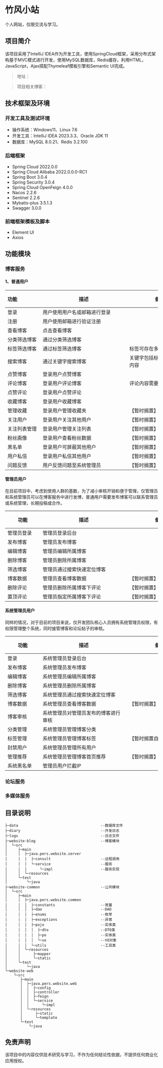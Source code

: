 # 竹风小站
个人网站，仅限交流与学习。

## 项目简介
该项目采用了IntelliJ IDEA作为开发工具，使用SpringCloud框架，采用分布式架构基于MVC模式进行开发，使用MySQL数据库，Redis缓存，利用HTML，JavaScript，Ajax搭配Thymeleaf模板引擎和Semantic UI完成。

> 地址：

> 项目相关博客：

## 技术框架及环境
### 开发工具及测试环境
- 操作系统：Windows11、Linux 7.6
- 开发工具：IntelliJ IDEA 2023.3.3、Oracle JDK 11
- 数据库：MySQL 8.0.21、Redis 3.2.100
### 后端框架
- Spring Cloud 2022.0.0
- Spring Cloud Alibaba 2022.0.0.0-RC1
- Spring Boot 3.0.4
- Spring Security 3.0.4
- Spring Cloud OpenFeign 4.0.0
- Nacos 2.2.6
- Sentinel 2.2.6
- Mybatis-plus 3.5.1.3
- Swagger 3.0.0
### 前端框架模板及脚本
- Element UI
- Axios

## 功能模块
### 博客服务

#### 1、普通用户

| <div style="width:100px">功能</div> | <div style="width:270px">描述</div> | <div style="width:200px">备注</div> | <div style="width:10px">状态</div> |
|:----------------------------------|-----------------------------------|-----------------------------------|:--------------------------------:|
| 登录                                | 用户使用用户名或邮箱进行登录                    |                                   |                ❌                 |
| 注册                                | 用户使用邮箱进行验证注册                      |                                   |                ❌                 |
| 查看博客                              | 点击查看博客                            |                                   |                ❌                 |
| 分类筛选博客                            | 通过分类筛选博客                          |                                   |                ❌                 |
| 标签筛选博客                            | 通过标签筛选博客                          | 标签可存在多个                           |                ❌                 |
| 搜索博客                              | 通过关键字搜索博客                         | 关键字包括标题、用户名、内容                    |                ❌                 |
| 点赞博客                              | 登录用户点赞博客                          |                                   |                ❌                 |
| 评论博客                              | 登录用户评论博客                          | 评论内容需要脱敏                          |                ❌                 |
| 点赞评论                              | 登录用户点赞评论                          |                                   |                ❌                 |
| 收藏博客                              | 登录用户收藏博客                          |                                   |                ❌                 |
| 管理收藏                              | 登录用户管理收藏夹                         | 【暂时搁置】                            |                ❌                 |
| 关注用户                              | 登录用户关注其他用户                        | 【暂时搁置】                            |                ❌                 |
| 关注列表管理                            | 登录用户管理关注列表                        | 【暂时搁置】                            |                ❌                 |
| 粉丝画像                              | 登录用户查看粉丝数据                        | 【暂时搁置】                            |                ❌                 |
| 黑名单                               | 登录用户可屏蔽其他用户                       | 【暂时搁置】                            |                ❌                 |
| 用户私信                              | 登录用户私信其他用户                        | 【暂时搁置】                            |                ❌                 |
| 问题反馈                              | 用户反馈问题至系统管理员                      | 【暂时搁置】                            |                ❌                 |

#### 管理员用户
在目前项目中，考虑到使用人群的基数，为了减小审核开销和便于管理，仅管理员和系统管理员可以在博客服务中进行发博，普通用户需要发布博客可以联系管理员或系统管理，长期投稿或合作。

| <div style="width:100px">功能</div> | <div style="width:270px">描述</div> | <div style="width:200px">备注</div> | <div style="width:10px">状态</div> |
|-----------------------------------|-----------------------------------|-----------------------------------|:--------------------------------:|
| 管理员登录                             | 管理员登录后台                           |                                   |                ❌                 |
| 发布博客                              | 管理员发布博客                           |                                   |                ❌                 |
| 编辑博客                              | 管理员编辑所属博客                         |                                   |                ❌                 |
| 删除博客                              | 管理员删除所属博客                         |                                   |                ❌                 |
| 筛选博客                              | 管理员通过搜索快速定位博客                     |                                   |                ❌                 |
| 博客数据                              | 管理员查看博客数据                         | 【暂时搁置】                            |                ❌                 |
| 删除评论                              | 管理员删除所属博客下评论                      | 【暂时搁置】                            |                ❌                 |
| 置顶评论                              | 管理员指定所属博客下评论                      | 【暂时搁置】                            |                ❌                 |

#### 系统管理员用户
同样的情况，对于目前的项目来说，仅开发团队核心人员拥有系统管理员权限，有权限管理整个系统，同时接管博客和论坛帖子的审核。

| <div style="width:100px">功能</div> | <div style="width:270px">描述</div> | <div style="width:200px">备注</div> | <div style="width:10px">状态</div> |
|-----------------------------------|-----------------------------------|-----------------------------------|:--------------------------------:|
| 登录                                | 系统管理员登录后台                         |                                   |                ❌                 |
| 发布博客                              | 系统管理员发布博客                         |                                   |                ❌                 |
| 编辑博客                              | 系统管理员编辑所属博客                       |                                   |                ❌                 |
| 删除博客                              | 系统管理员删除所属博客                       |                                   |                ❌                 |
| 筛选博客                              | 系统管理员通过搜索快速定位博客                   |                                   |                ❌                 |
| 博客数据                              | 系统管理员查看博客数据                       | 【暂时搁置】                            |                ❌                 |
| 博客审核                              | 系统管理员对管理员发布的博客进行审核                |                                   |                ❌                 |
| 分类管理                              | 系统管理员管理博客分类                       |                                   |                ❌                 |
| 标签管理                              | 系统管理员管理博客标签                       | 【暂时搁置自定义】                         |                ❌                 |
| 封禁用户                              | 系统管理员管理所有用户                       |                                   |                ❌                 |
| 管理推荐                              | 系统管理员管理博客首页推荐                     | 【暂时搁置】                            |                ❌                 |
| 系统黑名单                             | 管理员用户拦截IP                         |                                   |                ❌                 |

### 论坛服务

### 多媒体服务

## 目录说明

```text
├─data                                      --数据库文件
├─diary                                     --开发日志
├─logs                                      --日志文件
├─website-blog                              --博客模块
│  └─src
│     ├─main
│     │  ├─java.pers.website.server
│     │  │  ├─consult                       --远程调用
│     │  │  └─service                       --服务
│     │  │      └─impl                      --服务实现
│     │  └─resources
│     └─test
│         └─java
├─website-common                            --公共模块
│  └─src
│     ├─main
│     │  ├─java.pers.website.common
│     │  │  ├─constants                     --常量 
│     │  │  ├─dao                           --DAO
│     │  │  ├─enums                         --枚举
│     │  │  ├─exceptions                    --异常
│     │  │  ├─pojo                          --实体类
│     │  │  │  ├─dto                        --DTO类
│     │  │  │  ├─po                         --实体类
│     │  │  │  └─vo                         --VO对象
│     │  │  └─utils                         --工具类
│     │  └─resources
│     │      ├─mapper
│     │      └─static
│     └─test
│         └─java
└─website-web
    └─src
       ├─main
       │  ├─java.pers.website.web
       │  │  ├─config
       │  │  ├─controller
       │  │  ├─feign
       │  │  └─service
       │  │      └─impl
       │  └─resources
       │      ├─static
       │      └─template
       └─test
           └─java
```

## 免责声明
该项目中的内容仅供技术研究与学习，不作为任何结论性依据，不提供任何商业化应用授权。